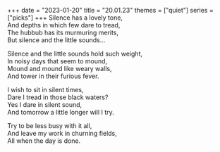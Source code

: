 +++
date = "2023-01-20"
title = "20.01.23"
themes = ["quiet"]
series = ["picks"]
+++
Silence has a lovely tone,  
And depths in which few dare to tread,  
The hubbub has its murmuring merits,  
But silence and the little sounds...  
  
Silence and the little sounds hold such weight,  
In noisy days that seem to mound,  
Mound and mound like weary walls,  
And tower in their furious fever.  
  
I wish to sit in silent times,  
Dare I tread in those black waters?  
Yes I dare in silent sound,  
And tomorrow a little longer will I try.  
  
Try to be less busy with it all,  
And leave my work in churning fields,  
All when the day is done.
